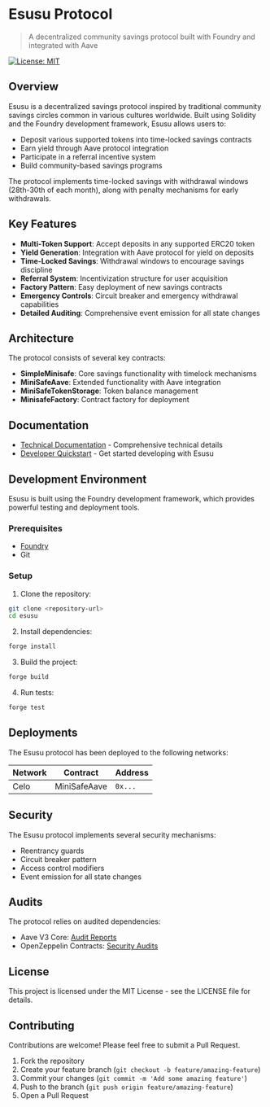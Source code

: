 # Esusu Protocol

> A decentralized community savings protocol built with Foundry and integrated with Aave

[![License: MIT](https://img.shields.io/badge/License-MIT-yellow.svg)](https://opensource.org/licenses/MIT)

## Overview

Esusu is a decentralized savings protocol inspired by traditional community savings circles common in various cultures worldwide. Built using Solidity and the Foundry development framework, Esusu allows users to:

- Deposit various supported tokens into time-locked savings contracts
- Earn yield through Aave protocol integration
- Participate in a referral incentive system
- Build community-based savings programs

The protocol implements time-locked savings with withdrawal windows (28th-30th of each month), along with penalty mechanisms for early withdrawals.

## Key Features

- **Multi-Token Support**: Accept deposits in any supported ERC20 token
- **Yield Generation**: Integration with Aave protocol for yield on deposits
- **Time-Locked Savings**: Withdrawal windows to encourage savings discipline
- **Referral System**: Incentivization structure for user acquisition
- **Factory Pattern**: Easy deployment of new savings contracts
- **Emergency Controls**: Circuit breaker and emergency withdrawal capabilities
- **Detailed Auditing**: Comprehensive event emission for all state changes

## Architecture

The protocol consists of several key contracts:

- **SimpleMinisafe**: Core savings functionality with timelock mechanisms
- **MiniSafeAave**: Extended functionality with Aave integration
- **MiniSafeTokenStorage**: Token balance management
- **MinisafeFactory**: Contract factory for deployment

## Documentation

- [Technical Documentation](./docs/technical-documentation.md) - Comprehensive technical details
- [Developer Quickstart](./docs/developer-quickstart.md) - Get started developing with Esusu

## Development Environment

Esusu is built using the Foundry development framework, which provides powerful testing and deployment tools.

### Prerequisites

- [Foundry](https://getfoundry.sh/)
- Git

### Setup

1. Clone the repository:
```bash
git clone <repository-url>
cd esusu
```

2. Install dependencies:
```bash
forge install
```

3. Build the project:
```bash
forge build
```

4. Run tests:
```bash
forge test
```

## Deployments

The Esusu protocol has been deployed to the following networks:

| Network | Contract | Address |
|---------|----------|---------|
| Celo | MiniSafeAave | `0x...` |

## Security

The Esusu protocol implements several security mechanisms:

- Reentrancy guards
- Circuit breaker pattern
- Access control modifiers
- Event emission for all state changes

## Audits

The protocol relies on audited dependencies:

- Aave V3 Core: [Audit Reports](./lib/aave-v3-core/audits/)
- OpenZeppelin Contracts: [Security Audits](https://github.com/OpenZeppelin/openzeppelin-contracts/tree/master/audits)

## License

This project is licensed under the MIT License - see the LICENSE file for details.

## Contributing

Contributions are welcome! Please feel free to submit a Pull Request.

1. Fork the repository
2. Create your feature branch (`git checkout -b feature/amazing-feature`)
3. Commit your changes (`git commit -m 'Add some amazing feature'`)
4. Push to the branch (`git push origin feature/amazing-feature`)
5. Open a Pull Request